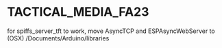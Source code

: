 # TACTICAL_MEDIA_FA23

for spiffs_server_tft to work, move AsyncTCP and ESPAsyncWebServer to (OSX) /Documents/Arduino/libraries
